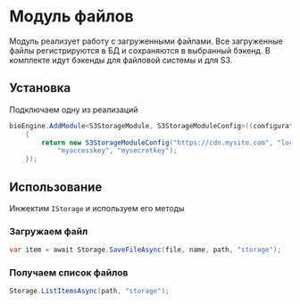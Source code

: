 # Модуль файлов

Модуль реализует работу с загруженными файлами. Все загруженные файлы регистрируются в БД и сохраняются в выбранный бэкенд. В комплекте идут бэкенды для файловой системы и для S3.

## Установка

Подключаем одну из реализаций

```csharp
bioEngine.AddModule<S3StorageModule, S3StorageModuleConfig>((configuration, env) =>
    {
        return new S3StorageModuleConfig("https://cdn.mysite.com", "localhost:9876", "mybucket",
            "myaccesskey", "mysecretkey");
    });
``` 

## Использование

Инжектим `IStorage` и используем его методы

### Загружаем файл

```csharp
var item = await Storage.SaveFileAsync(file, name, path, "storage");
``` 

### Получаем список файлов

```csharp
Storage.ListItemsAsync(path, "storage");
```

